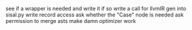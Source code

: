 see if a wrapper is needed and write it if so
write a call for llvmIR gen into sisal.py
write record access
ask whether the "Case" node is needed
ask permission to merge asts
make damn optimizer work
